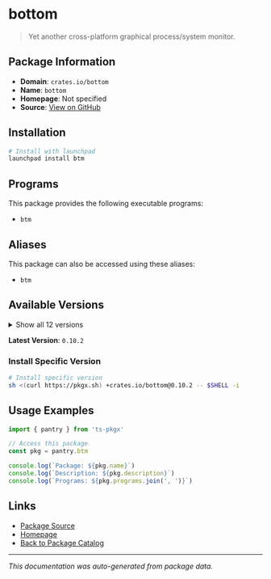 # bottom

> Yet another cross-platform graphical process/system monitor.

## Package Information

- **Domain**: `crates.io/bottom`
- **Name**: `bottom`
- **Homepage**: Not specified
- **Source**: [View on GitHub](https://github.com/pkgxdev/pantry/tree/main/projects/crates.io/bottom/package.yml)

## Installation

```bash
# Install with launchpad
launchpad install btm
```

## Programs

This package provides the following executable programs:

- `btm`

## Aliases

This package can also be accessed using these aliases:

- `btm`

## Available Versions

<details>
<summary>Show all 12 versions</summary>

- `0.10.2`, `0.10.1`, `0.10.0`, `0.9.7`, `0.9.6`
- `0.9.5`, `0.9.4`, `0.9.3`, `0.9.2`, `0.9.1`
- `0.9.0`, `0.8.0`

</details>

**Latest Version**: `0.10.2`

### Install Specific Version

```bash
# Install specific version
sh <(curl https://pkgx.sh) +crates.io/bottom@0.10.2 -- $SHELL -i
```

## Usage Examples

```typescript
import { pantry } from 'ts-pkgx'

// Access this package
const pkg = pantry.btm

console.log(`Package: ${pkg.name}`)
console.log(`Description: ${pkg.description}`)
console.log(`Programs: ${pkg.programs.join(', ')}`)
```

## Links

- [Package Source](https://github.com/pkgxdev/pantry/tree/main/projects/crates.io/bottom/package.yml)
- [Homepage](#)
- [Back to Package Catalog](../package-catalog.md)

---

*This documentation was auto-generated from package data.*
